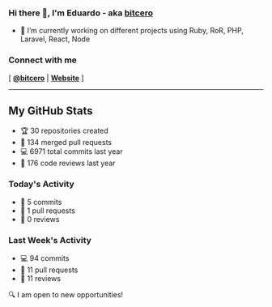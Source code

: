 ### Hi there 👋, I'm Eduardo - aka [bitcero](https://bitcero.dev)

- 🔭 I’m currently working on different projects using Ruby, RoR, PHP, Laravel, React, Node

### Connect with me

[ [**@bitcero**](https://twitter.com/bitcero/) |
[**Website**](https://eduardocortes.mx) ]

---

<!--SECTION:stats-->
## My GitHub Stats

- 🏆 30 repositories created
- 🔀 134 merged pull requests
- 💻 6971 total commits last year
- 🧐 176 code reviews last year

### Today's Activity

- 📝 5 commits
- 🤝 1 pull requests
- 👀 0 reviews

### Last Week's Activity

- 💻 94 commits
- 🤝 11 pull requests
- 👀 11 reviews

🔍 I am open to new opportunities!
  <!--/SECTION:stats-->
